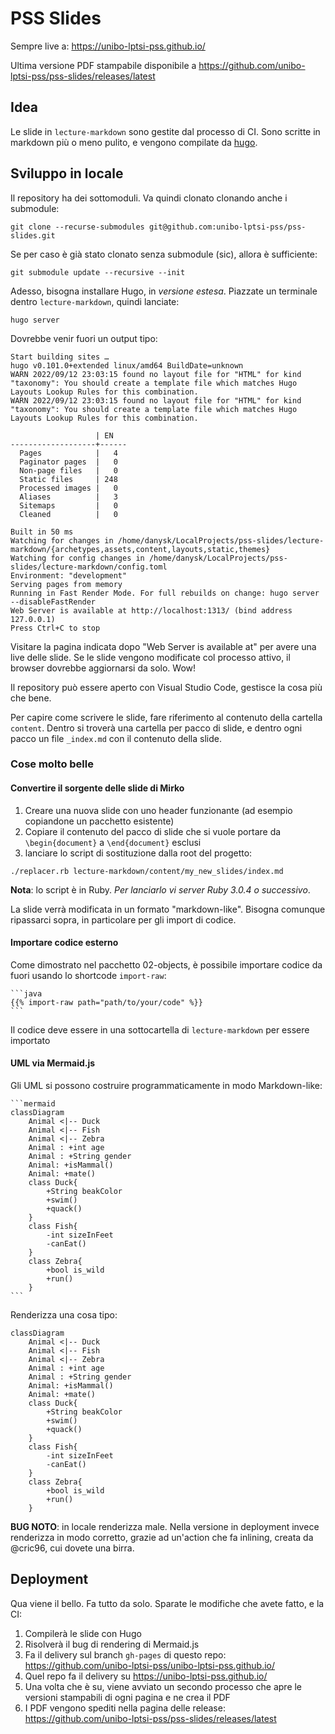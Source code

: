 # PSS Slides

Sempre live a: https://unibo-lptsi-pss.github.io/

Ultima versione PDF stampabile disponibile a https://github.com/unibo-lptsi-pss/pss-slides/releases/latest

## Idea

Le slide in `lecture-markdown` sono gestite dal processo di CI.
Sono scritte in markdown più o meno pulito,
e vengono compilate da [hugo](https://gohugo.io/).

## Sviluppo in locale

Il repository ha dei sottomoduli.
Va quindi clonato clonando anche i submodule:

``
git clone --recurse-submodules git@github.com:unibo-lptsi-pss/pss-slides.git
``

Se per caso è già stato clonato senza submodule (sic),
allora è sufficiente:

``
git submodule update --recursive --init
``

Adesso, bisogna installare Hugo, in *versione estesa*.
Piazzate un terminale dentro `lecture-markdown`, quindi lanciate:

``
hugo server
``

Dovrebbe venir fuori un output tipo:

```
Start building sites … 
hugo v0.101.0+extended linux/amd64 BuildDate=unknown
WARN 2022/09/12 23:03:15 found no layout file for "HTML" for kind "taxonomy": You should create a template file which matches Hugo Layouts Lookup Rules for this combination.
WARN 2022/09/12 23:03:15 found no layout file for "HTML" for kind "taxonomy": You should create a template file which matches Hugo Layouts Lookup Rules for this combination.

                   | EN   
-------------------+------
  Pages            |   4  
  Paginator pages  |   0  
  Non-page files   |   0  
  Static files     | 248  
  Processed images |   0  
  Aliases          |   3  
  Sitemaps         |   0  
  Cleaned          |   0  

Built in 50 ms
Watching for changes in /home/danysk/LocalProjects/pss-slides/lecture-markdown/{archetypes,assets,content,layouts,static,themes}
Watching for config changes in /home/danysk/LocalProjects/pss-slides/lecture-markdown/config.toml
Environment: "development"
Serving pages from memory
Running in Fast Render Mode. For full rebuilds on change: hugo server --disableFastRender
Web Server is available at http://localhost:1313/ (bind address 127.0.0.1)
Press Ctrl+C to stop
```

Visitare la pagina indicata dopo "Web Server is available at" per avere una live delle slide.
Se le slide vengono modificate col processo attivo,
il browser dovrebbe aggiornarsi da solo. Wow!

Il repository può essere aperto con Visual Studio Code, gestisce la cosa più che bene.

Per capire come scrivere le slide, fare riferimento al contenuto della cartella `content`.
Dentro si troverà una cartella per pacco di slide,
e dentro ogni pacco un file `_index.md` con il contenuto della slide.

### Cose molto belle

#### Convertire il sorgente delle slide di Mirko

1. Creare una nuova slide con uno header funzionante (ad esempio copiandone un pacchetto esistente)
2. Copiare il contenuto del pacco di slide che si vuole portare da `\begin{document}` a `\end{document}` esclusi
3. lanciare lo script di sostituzione dalla root del progetto:

``
./replacer.rb lecture-markdown/content/my_new_slides/index.md
``

**Nota**: lo script è in Ruby. *Per lanciarlo vi server Ruby 3.0.4 o successivo*.

La slide verrà modificata in un formato "markdown-like".
Bisogna comunque ripassarci sopra, in particolare per gli import di codice.

#### Importare codice esterno

Come dimostrato nel pacchetto 02-objects, è possibile importare codice da fuori usando lo shortcode
`import-raw`:

<div><pre><code>```java
{{% import-raw path="path/to/your/code" %}}
```
</code></pre></div>

Il codice deve essere in una sottocartella di `lecture-markdown` per essere importato

#### UML via Mermaid.js

Gli UML si possono costruire programmaticamente in modo Markdown-like:

<div><pre><code>```mermaid
classDiagram
    Animal <|-- Duck
    Animal <|-- Fish
    Animal <|-- Zebra
    Animal : +int age
    Animal : +String gender
    Animal: +isMammal()
    Animal: +mate()
    class Duck{
        +String beakColor
        +swim()
        +quack()
    }
    class Fish{
        -int sizeInFeet
        -canEat()
    }
    class Zebra{
        +bool is_wild
        +run()
    }
```</code></pre></div>

Renderizza una cosa tipo:

```mermaid
classDiagram
    Animal <|-- Duck
    Animal <|-- Fish
    Animal <|-- Zebra
    Animal : +int age
    Animal : +String gender
    Animal: +isMammal()
    Animal: +mate()
    class Duck{
        +String beakColor
        +swim()
        +quack()
    }
    class Fish{
        -int sizeInFeet
        -canEat()
    }
    class Zebra{
        +bool is_wild
        +run()
    }
```

**BUG NOTO**: in locale renderizza male.
Nella versione in deployment invece renderizza in modo corretto,
grazie ad un'action che fa inlining,
creata da @cric96, cui dovete una birra.

## Deployment

Qua viene il bello. Fa tutto da solo.
Sparate le modifiche che avete fatto,
e la CI:

1. Compilerà le slide con Hugo
2. Risolverà il bug di rendering di Mermaid.js
3. Fa il delivery sul branch `gh-pages` di questo repo: https://github.com/unibo-lptsi-pss/unibo-lptsi-pss.github.io/
4. Quel repo fa il delivery su https://unibo-lptsi-pss.github.io/
5. Una volta che è su, viene avviato un secondo processo che apre le versioni stampabili di ogni pagina e ne crea il PDF
6. I PDF vengono spediti nella pagina delle release: https://github.com/unibo-lptsi-pss/pss-slides/releases/latest
